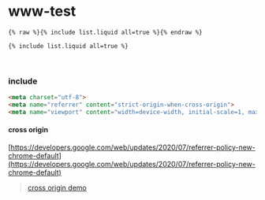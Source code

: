 # www-test


```liquid
{% raw %}{% include list.liquid all=true %}{% endraw %}
```

```liquid
{% include list.liquid all=true %}
```

<br>


### include

```html
<meta charset="utf-8">
<meta name="referrer" content="strict-origin-when-cross-origin">
<meta name="viewport" content="width=device-width, initial-scale=1, maximum-scale=5, user-scalable=no">
```

#### cross origin 

[https://developers.google.com/web/updates/2020/07/referrer-policy-new-chrome-default](https://developers.google.com/web/updates/2020/07/referrer-policy-new-chrome-default)

> [cross origin demo](https://site-one-dot-referrer-demo-280711.ey.r.appspot.com/stuff/detail?tag=red&p=p2)
